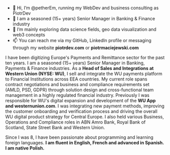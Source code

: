 - 👋 Hi, I’m @petherEm, running my WebDev and business consulting as PiotrDev
- 🔞 I am a seasoned (15+ years) Senior Manager in Banking & Finance industry
- 👀 I’m mainly exploring data science fields, geo data visualization and web3 concepts
- 📫 You can reach me via my GitHub, LinkedIn profile or messaging through my website **piotrdev.com** or **piotrmaciejewski.com**

<!---
petherEm/petherEm is a ✨ special ✨ repository because its `README.md` (this file) appears on your GitHub profile.
You can click the Preview link to take a look at your changes.
--->




I have been digitizing Europe's Payments and Remittance sector for the past ten years. 
I am a seasoned (15+ years) Senior Manager in Banking, Payments & Finance industries. 
As a **Head of Sales and Integrations at Western Union (NYSE: WU)**, I sell and integrate the WU payments platform to Financial Institutions across EEA countries. 
My current role spans contract negotiations and business and compliance requirements set (AMLD, PSD, GDPR) through solution design and cross-functional team management in a highly regulated financial industry. 
Previously I was responsible for WU's digital expansion and development of the **WU App and westernunion.com**. 
I was integrating new payment methods, improving the customer onboarding and verification process and driving the overall WU digital product strategy for Central Europe. 
I also held various Business, Operations and Compliance roles in ABN Amro Bank, Royal Bank of Scotland, State Street Bank and Western Union. 

Since I was 8, I have been passionate about programming and learning foreign languages. **I am fluent in English, French and advanced in Spanish. I am native Polish.**
